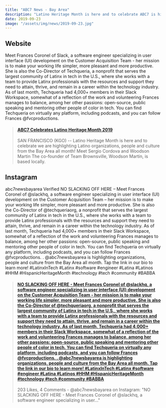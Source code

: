 ```yaml
---
title: "ABC7 News - Bay Area"
description: "Latino Heritage Month is here and to celebrate ABC7 is highlighting Latino organizations, people and culture from the Bay Area all month"
date: 2019-09-23
image: "/assets/img/news/2019-09-23.jpg"
---
```


## Website

Meet Frances Coronel of Slack, a software engineer specializing in user interface (UI) development on the Customer Acquisition Team - her mission is to make your working life simpler, more pleasant and more productive. She is also the Co-Director of Techqueria, a nonprofit that serves the largest
community of Latinx in tech in the U.S., where she works with a team to provide Latinx professionals with the resources and support they need to attain, thrive, and remain in a career within the technology industry. As of last month, Techqueria had 4,000+ members in their Slack Workspace, somewhat
of a reflection of the work and volunteering Frances manages to balance, among her other passions: open-source, public speaking and mentoring other people of color in tech. You can find Techqueria on virtually any platform, including podcasts, and you can follow Frances @fvcproductions.

<blockquote class="embedly-card"><h4><a href="https://abc7news.com/community-events/abc7-celebrates-latino-heritage-month-2019/5538011/">ABC7 Celebrates Latino Heritage Month 2019</a></h4><p>SAN FRANCISCO (KGO) -- Latino Heritage Month is here and to celebrate we are highlighting Latino organizations, people and culture from the Bay Area all month! Meet Sergio Cordova and Woodson Martin The co-founder of Team Brownsville, Woodson Martin, is based locally.</p></blockquote>
<script async src="//cdn.embedly.com/widgets/platform.js" charset="UTF-8"></script>

## Instagram

abc7newsbayarea Verified NO SLACKING OFF HERE – Meet Frances Coronel of @slackhq, a software engineer specializing in user interface (UI) development on the Customer Acquisition Team – her mission is to make your working life simpler, more pleasant and more productive. She is also the Co-Director of
@techqueriaorg, a nonprofit that serves the largest community of Latinx in tech in the U.S., where she works with a team to provide Latinx professionals with the resources and support they need to attain, thrive, and remain in a career within the technology industry. As of last month, Techqueria had
4,000+ members in their Slack Workspace, somewhat of a reflection of the work and volunteering Frances manages to balance, among her other passions: open-source, public speaking and mentoring other people of color in tech. You can find Techqueria on virtually any platform, including podcasts, and
you can follow Frances @fvcproductions. . @abc7newsbayarea is highlighting organizations, people and culture from the Bay Area all month. Tap the link in our bio to learn more! #LatinxInTech #Latinx #software #engineer #Latina #Latinos #HHM #HispanicHeritageMonth #technology #tech #community #BABBA

<blockquote class="embedly-card"><h4><a href="https://www.instagram.com/p/B2w4JPtBY4H/">NO SLACKING OFF HERE - Meet Frances Coronel of @slackhq, a software engineer specializing in user interface (UI) development on the Customer Acquisition Team - her mission is to make your working life simpler, more pleasant and more productive. She is also the Co-Director of @techqueriaorg, a nonprofit that serves the largest community of Latinx in tech in the U.S., where she works with a team to provide Latinx professionals with the resources and support they need to attain, thrive, and remain in a career within the technology industry. As of last month, Techqueria had 4,000+ members in their Slack Workspace, somewhat of a reflection of the work and volunteering Frances manages to balance, among her other passions: open-source, public speaking and mentoring other people of color in tech. You can find Techqueria on virtually any platform, including podcasts, and you can follow Frances @fvcproductions. . @abc7newsbayarea is highlighting organizations, people and culture from the Bay Area all month. Tap the link in our bio to learn more! #LatinxInTech #Latinx #software #engineer #Latina #Latinos #HHM #HispanicHeritageMonth #technology #tech #community #BABBA</a></h4><p>203 Likes, 4 Comments - @abc7newsbayarea on Instagram: "NO SLACKING OFF HERE - Meet Frances Coronel of @slackhq, a software engineer specializing in user..."</p></blockquote>
<script async src="//cdn.embedly.com/widgets/platform.js" charset="UTF-8"></script>
